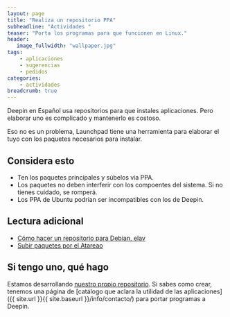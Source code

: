 ```yaml
---
layout: page
title: "Realiza un repositorio PPA"
subheadline: "Actividades "
teaser: "Porta los programas para que funcionen en Linux."
header:
   image_fullwidth: "wallpaper.jpg"
tags:
    - aplicaciones
    - sugerencias
    - pedidos
categories:
    - actividades
breadcrumb: true    
---
```

Deepin en Español usa repositorios para que instales aplicaciones. Pero elaborar uno es complicado y mantenerlo es costoso.

Eso no es un problema, Launchpad tiene una herramienta para elaborar el tuyo con los paquetes necesarios para instalar.

## Considera esto
* Ten los paquetes principales y súbelos via PPA.
* Los paquetes no deben interferir con los compoentes del sistema. Si no tienes cuidado, se romperá.
* Los PPA de Ubuntu podrían ser incompatibles con los de Deepin.

## Lectura adicional
* [Cómo hacer un repositorio para Debian, elav](https://elavdeveloper.wordpress.com/2009/11/03/crea-tu-propio-repo-personalizado-para-ubuntudebian/)
* [Subir paquetes por el Atareao](https://www.atareao.es/tutoriales/subir-un-paquete-a-tu-ppa/)

## Si tengo uno, qué hago

Estamos desarrollando [nuestro propio repositorio](https://launchpad.net/~deepinmirrorplus). Si sabes como crear, tenemos una página de [catálogo que aclara la utilidad de las aplicaciones]({{ site.url }}{{ site.baseurl }}/info/contacto/) para portar programas a Deepin.
